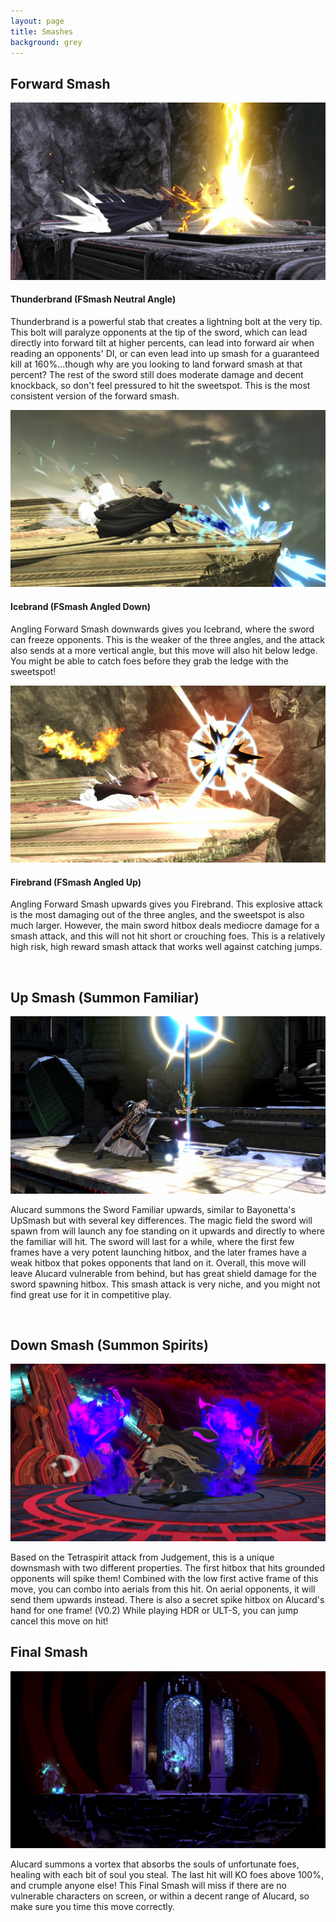 ```yaml
---
layout: page
title: Smashes
background: grey
---
```


<div class="col-lg-12 text-center">
	<h2 class="section-heading text-uppercase">Forward Smash</h2>
</div>
<img class="img-fluid d-block mx-auto" src="assets\img\moveset\fsmash.png" alt="">
<div class="col-lg-12 text-center">
	<h4 class="section-heading text-uppercase">Thunderbrand (FSmash Neutral Angle)</h4>
</div>

Thunderbrand is a powerful stab that creates a lightning bolt at the very tip. This bolt will paralyze opponents at the tip of the sword, which can lead directly into forward tilt at higher percents, can lead into forward air when reading an opponents' DI, or can even lead into up smash for a guaranteed kill at 160%...though why are you looking to land forward smash at that percent? The rest of the sword still does moderate damage and decent knockback, so don't feel pressured to hit the sweetspot. This is the most consistent version of the forward smash.

<img class="img-fluid d-block mx-auto" src="assets\img\moveset\fsmashLw.png" alt="">
<div class="col-lg-12 text-center">
	<h4 class="section-heading text-uppercase">Icebrand (FSmash Angled Down)</h4>
</div>

Angling Forward Smash downwards gives you Icebrand, where the sword can freeze opponents. This is the weaker of the three angles, and the attack also sends at a more vertical angle, but this move will also hit below ledge. You might be able to catch foes before they grab the ledge with the sweetspot!

<img class="img-fluid d-block mx-auto" src="assets\img\moveset\fsmashHi.png" alt="">
<div class="col-lg-12 text-center">
	<h4 class="section-heading text-uppercase">Firebrand (FSmash Angled Up)</h4>
</div>

Angling Forward Smash upwards gives you Firebrand. This explosive attack is the most damaging out of the three angles, and the sweetspot is also much larger. However, the main sword hitbox deals mediocre damage for a smash attack, and this will not hit short or crouching foes. This is a relatively high risk, high reward smash attack that works well against catching jumps.

<br/>
<div class="col-lg-12 text-center">
	<h2 class="section-heading text-uppercase">Up Smash (Summon Familiar)</h2>
</div>
<img class="img-fluid d-block mx-auto" src="assets\img\moveset\upsmash.png" alt="">

Alucard summons the Sword Familiar upwards, similar to Bayonetta's UpSmash but with several key differences. The magic field the sword will spawn from will launch any foe standing on it upwards and directly to where the familiar will hit. The sword will last for a while, where the first few frames have a very potent launching hitbox, and the later frames have a weak hitbox that pokes opponents that land on it. Overall, this move will leave Alucard vulnerable from behind, but has great shield damage for the sword spawning hitbox. This smash attack is very niche, and you might not find great use for it in competitive play.


<br/>
<div class="col-lg-12 text-center">
	<h2 class="section-heading text-uppercase">Down Smash (Summon Spirits)</h2>
</div>
<img class="img-fluid d-block mx-auto" src="assets\img\moveset\dsmash.png" alt="">

Based on the Tetraspirit attack from Judgement, this is a unique downsmash with two different properties. The first hitbox that hits grounded opponents will spike them! Combined with the low first active frame of this move, you can combo into aerials from this hit. On aerial opponents, it will send them upwards instead. There is also a secret spike hitbox on Alucard's hand for one frame! (V0.2) While playing HDR or ULT-S, you can jump cancel this move on hit!

<div class="col-lg-12 text-center">
	<h2 class="section-heading text-uppercase">Final Smash</h2>
</div>
<img class="img-fluid d-block mx-auto" src="assets\img\moveset\final.png" alt="">

Alucard summons a vortex that absorbs the souls of unfortunate foes, healing with each bit of soul you steal. The last hit will KO foes above 100%, and crumple anyone else! This Final Smash will miss if there are no vulnerable characters on screen, or within a decent range of Alucard, so make sure you time this move correctly.
